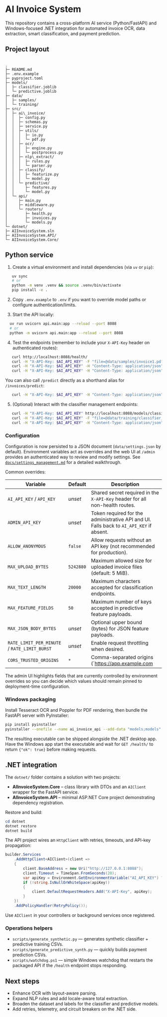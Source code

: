# AI Invoice System

This repository contains a cross-platform AI service (Python/FastAPI) and Windows-focused .NET integration for automated invoice OCR, data extraction, smart classification, and payment prediction.

## Project layout

```

.
├─ README.md
├─ .env.example
├─ pyproject.toml
├─ models/
│  ├─ classifier.joblib
│  └─ predictive.joblib
├─ data/
│  ├─ samples/
│  └─ training/
├─ src/
│  ├─ ai\_invoice/
│  │  ├─ config.py
│  │  ├─ schemas.py
│  │  ├─ service.py
│  │  ├─ utils/
│  │  │  ├─ io.py
│  │  │  └─ pdf.py
│  │  ├─ ocr/
│  │  │  ├─ engine.py
│  │  │  └─ postprocess.py
│  │  ├─ nlp\_extract/
│  │  │  ├─ rules.py
│  │  │  └─ parser.py
│  │  ├─ classify/
│  │  │  ├─ featurize.py
│  │  │  └─ model.py
│  │  └─ predictive/
│  │     ├─ features.py
│  │     └─ model.py
│  └─ api/
│     ├─ main.py
│     ├─ middleware.py
│     └─ routers/
│        ├─ health.py
│        ├─ invoices.py
│        └─ models.py
└─ dotnet/
├─ AIInvoiceSystem.sln
├─ AIInvoiceSystem.API/
└─ AIInvoiceSystem.Core/

````

## Python service

1. Create a virtual environment and install dependencies (via `uv` or `pip`):

```bash
   uv sync
   # or
   python -m venv .venv && source .venv/bin/activate
   pip install -e .
````

2. Copy `.env.example` to `.env` if you want to override model paths or configure authentication/limits.

3. Start the API locally:

 ````bash
   uv run uvicorn api.main:app --reload --port 8088
   # or
   python -m uvicorn api.main:app --reload --port 8088
 ````

4. Test the endpoints (remember to include your `X-API-Key` header on authenticated routes):

````bash
   curl http://localhost:8088/health/
   curl -H "X-API-Key: $AI_API_KEY" -F "file=@data/samples/invoice1.pdf" http://localhost:8088/invoices/extract
   curl -H "X-API-Key: $AI_API_KEY" -H "Content-Type: application/json" -d '{"text":"ACME INVOICE #F-1002 ..."}' http://localhost:8088/invoices/classify
   curl -H "X-API-Key: $AI_API_KEY" -H "Content-Type: application/json" -d '{"features":{"amount":950,"customer_age_days":400,"prior_invoices":12,"late_ratio":0.2,"weekday":2,"month":9}}' http://localhost:8088/invoices/predict
 ````

   You can also call `/predict` directly as a shorthand alias for `/invoices/predict`:

````bash
   curl -H "X-API-Key: $AI_API_KEY" -H "Content-Type: application/json" -d '{"features":{"amount":950,"customer_age_days":400,"prior_invoices":12,"late_ratio":0.2,"weekday":2,"month":9}}' http://localhost:8088/predict
````

5. (Optional) Interact with the classifier management endpoints:

````bash
   curl -H "X-API-Key: $AI_API_KEY" http://localhost:8088/models/classifier/status
   curl -H "X-API-Key: $AI_API_KEY" -F "file=@data/training/classifier_example.csv" http://localhost:8088/models/classifier/train
   curl -H "X-API-Key: $AI_API_KEY" -H "Content-Type: application/json" -d '{"text":"POS RECEIPT Store 123 Total 11.82"}' http://localhost:8088/models/classifier/classify
````

### Configuration

Configuration is now persisted to a JSON document (`data/settings.json` by default). Environment
variables act as overrides and the web UI at `/admin` provides an authenticated way to review and
modify settings. See [`docs/settings_management.md`](docs/settings_management.md) for a detailed
walkthrough.

Common overrides:

| Variable | Default | Description |
| --- | --- | --- |
| `AI_API_KEY` / `API_KEY` | *unset* | Shared secret required in the `X-API-Key` header for all non-health routes. |
| `ADMIN_API_KEY` | *unset* | Token required for the administrative API and UI. Falls back to `AI_API_KEY` if absent. |
| `ALLOW_ANONYMOUS` | `false` | Allow requests without an API key (not recommended for production). |
| `MAX_UPLOAD_BYTES` | `5242880` | Maximum allowed size for uploaded invoice files (default: 5 MiB). |
| `MAX_TEXT_LENGTH` | `20000` | Maximum characters accepted for classification endpoints. |
| `MAX_FEATURE_FIELDS` | `50` | Maximum number of keys accepted in predictive feature payloads. |
| `MAX_JSON_BODY_BYTES` | *unset* | Optional upper bound (bytes) for JSON feature payloads. |
| `RATE_LIMIT_PER_MINUTE` / `RATE_LIMIT_BURST` | *unset* | Enable request throttling when desired. |
| `CORS_TRUSTED_ORIGINS` | `*` | Comma-separated origins (`https://app.example.com|true`). |

The admin UI highlights fields that are currently controlled by environment overrides so you can
decide which values should remain pinned to deployment-time configuration.

### Windows packaging

Install Tesseract OCR and Poppler for PDF rendering, then bundle the FastAPI server with PyInstaller:

````bash
pip install pyinstaller
pyinstaller --onefile --name ai_invoice_api --add-data "models;models" -p src --collect-all spacy --collect-all sklearn run_server.py
````

The resulting executable can be shipped alongside the .NET desktop app. Have the Windows app start the executable and wait for `GET /health/` to return `{"ok": true}` before making requests.

## .NET integration

The `dotnet/` folder contains a solution with two projects:

* **AIInvoiceSystem.Core** – class library with DTOs and an `AIClient` wrapper for the FastAPI service.
* **AIInvoiceSystem.API** – minimal ASP.NET Core project demonstrating dependency registration.

Restore and build:

````powershell
cd dotnet
dotnet restore
dotnet build
````

The API project wires an `HttpClient` with retries, timeouts, and API-key propagation:

````csharp
builder.Services
    .AddHttpClient<AIClient>(client =>
    {
        client.BaseAddress = new Uri("http://127.0.0.1:8088");
        client.Timeout = TimeSpan.FromSeconds(20);
        var apiKey = Environment.GetEnvironmentVariable("AI_API_KEY") ?? string.Empty;
        if (!string.IsNullOrWhiteSpace(apiKey))
        {
            client.DefaultRequestHeaders.Add("X-API-Key", apiKey);
        }
    })
    .AddPolicyHandler(RetryPolicy());
````

Use `AIClient` in your controllers or background services once registered.

### Operations helpers

* `scripts/generate_synthetic.py` — generates synthetic classifier + predictive training CSVs.
* `scripts/generate_predictive_synth.py` — quickly builds payment prediction CSVs.
* `scripts/watchdog.ps1` — simple Windows watchdog that restarts the packaged API if the `/health` endpoint stops responding.

## Next steps

* Enhance OCR with layout-aware parsing.
* Expand NLP rules and add locale-aware total extraction.
* Broaden the dataset and labels for the classifier and predictive models.
* Add retries, telemetry, and circuit breakers on the .NET side.

